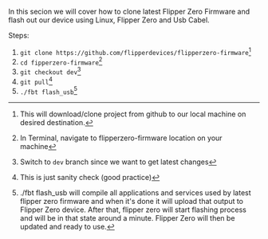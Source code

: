 In this secion we will cover how to clone latest Flipper Zero Firmware and flash out our device using Linux, Flipper Zero and Usb Cabel.

Steps:
1. `git clone https://github.com/flipperdevices/flipperzero-firmware`[^1]
2. `cd fipperzero-firmware`[^2]
3. `git checkout dev`[^3]
4. `git pull`[^4]
5. `./fbt flash_usb`[^5]


 [^1]: This will download/clone project from github to our local machine on desired destination.
 [^2]: In Terminal, navigate to flipperzero-firmware location on your machine
 [^3]: Switch to `dev` branch since we want to get latest changes
 [^4]: This is just sanity check (good practice)
 [^5]: ./fbt flash_usb will compile all applications and services used by latest flipper zero firmware and when it's done it will upload that output to Flipper Zero device. After that, flipper zero will start flashing process and will be in that state around a minute. Flipper Zero will then be updated and ready to use.
